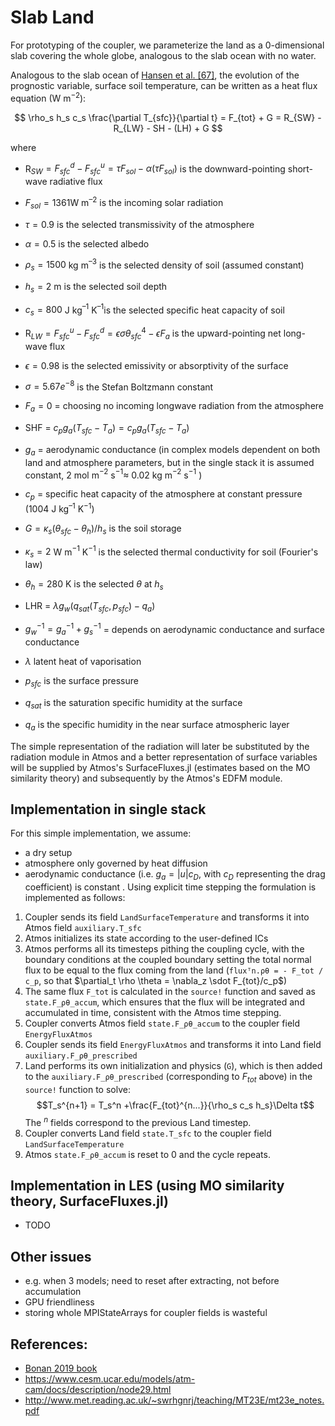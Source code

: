 # Slab Land

For prototyping of the coupler, we parameterize the land as a 0-dimensional slab covering the whole globe, analogous to the slab ocean with no water.

Analogous to the slab ocean of [Hansen et al. [67]](https://www.cesm.ucar.edu/models/atm-cam/docs/description/node48.html#hansen84), the evolution of the prognostic variable, surface soil temperature, can be written as a heat flux equation (W m$^{-2}$):

$$
\rho_s h_s c_s \frac{\partial T_{sfc}}{\partial t} = F_{tot} + G = R_{SW} - R_{LW} - SH - (LH) + G
$$

  
where

- R$_{SW} = F_{sfc}^d - F_{sfc}^u = \tau F_{sol} - \alpha(\tau F_{sol} )$ is the downward-pointing short-wave radiative flux

- $F_{sol} = 1361$W m$^{–2}$ is the incoming solar radiation

- $\tau = 0.9$ is the selected transmissivity of the atmosphere

- $\alpha = 0.5$ is the selected albedo

- $\rho_s =1500$ kg m$^{–3}$ is the selected density of soil (assumed constant)

- $h_s= 2$ m is the selected soil depth

- $c_s = 800$ J kg$^{–1}$ K$^{–1}$is the selected specific heat capacity of soil

  

- R$_{LW} = F_{sfc}^u - F_{sfc}^d = \epsilon \sigma \theta_{sfc}^4 - \epsilon F_{a}$ is the upward-pointing net long-wave flux

- $\epsilon = 0.98$ is the selected emissivity or absorptivity of the surface

- $\sigma = 5.67e^{-8}$ is the Stefan Boltzmann constant

- $F_{a} =0$ = choosing no incoming longwave radiation from the atmosphere
  
- SHF = $c_p g_a (T_{sfc} - T_a) = c_p g_a (T_{sfc} - T_a)$

- $g_a$ = aerodynamic conductance (in complex models dependent on both land and atmosphere parameters, but in the single stack it is assumed constant, 2 mol m$^{-2}$ s$^{-1} \approx$ 0.02 kg m$^{-2}$ s$^{-1}$ )

- $c_p$ = specific heat capacity of the atmosphere at constant pressure (1004 J kg$^{–1}$ K$^{-1}$)

  

- $G = \kappa_s (\theta_{sfc}-\theta_h)/h_s$ is the soil storage

- $\kappa_s = 2$ W m$^{-1}$ K$^{-1}$ is the selected thermal conductivity for soil (Fourier's law)

- $\theta_h = 280$ K is the selected $\theta$ at $h_s$

  

- LHR = $\lambda g_w (q_{sat}(T_{sfc},p_{sfc}) - q_a)$

- $g_w^{-1}=g_a^{-1}+g_s^{-1}$ = depends on aerodynamic conductance and surface conductance

- $\lambda$ latent heat of vaporisation

- $p_{sfc}$ is the surface pressure

- $q_{sat}$ is the saturation specific humidity at the surface

- $q_a$ is the specific humidity in the near surface atmospheric layer

  
The simple representation of the radiation will later be substituted by the radiation module in Atmos and a better representation of surface variables will be supplied by Atmos's SurfaceFluxes.jl (estimates based on the MO similarity theory) and subsequently by the Atmos's EDFM module.

## Implementation in single stack

For this simple implementation, we assume:
-  a dry setup 
- atmosphere only governed by heat diffusion
- aerodynamic conductance (i.e. $g_a = |u| c_D$, with $c_D$ representing the drag coefficient) is constant . Using explicit time stepping the formulation is implemented as follows:

1) Coupler sends its field `LandSurfaceTemperature` and transforms it into Atmos field `auxiliary.T_sfc`
2) Atmos initializes its state according to the user-defined ICs
3) Atmos performs all its timesteps pithing the coupling cycle, with the boundary conditions at the coupled boundary setting the total normal flux to be equal to the flux coming from the land (`fluxᵀn.ρθ = - F_tot / c_p`, so that $\partial_t \rho \theta = \nabla_z \sdot F_{tot}/c_p$)
4) The same flux `F_tot` is calculated in the `source!` function and saved as `state.F_ρθ_accum`, which ensures that the flux will be integrated and accumulated in time, consistent with the Atmos time stepping. 
5) Coupler converts Atmos field `state.F_ρθ_accum` to the coupler field `EnergyFluxAtmos` 
6) Coupler sends its field `EnergyFluxAtmos` and transforms it into Land field `auxiliary.F_ρθ_prescribed`
5) Land performs its own initialization and physics (`G`), which is then added to the  `auxiliary.F_ρθ_prescribed` (corresponding to $F_{tot}$ above) in the `source!` function to solve:
$$T_s^{n+1} = T_s^n +\frac{F_{tot}^{n...}}{\rho_s c_s h_s}\Delta t$$
The $^{n}$ fields correspond to the previous Land timestep.
6) Coupler converts Land field `state.T_sfc` to the coupler field `LandSurfaceTemperature` 
7) Atmos `state.F_ρθ_accum` is reset to 0 and the cycle repeats.

## Implementation in LES (using MO similarity theory, SurfaceFluxes.jl)
- TODO

## Other issues
- e.g. when 3 models; need to reset after extracting, not before accumulation
- GPU friendliness
- storing whole MPIStateArrays for coupler fields is wasteful

## References:
- [Bonan 2019 book](https://www.cambridge.org/us/academic/subjects/earth-and-environmental-science/climatology-and-climate-change/climate-change-and-terrestrial-ecosystem-modeling?format=HB&isbn=9781107043787)
- https://www.cesm.ucar.edu/models/atm-cam/docs/description/node29.html
- http://www.met.reading.ac.uk/~swrhgnrj/teaching/MT23E/mt23e_notes.pdf